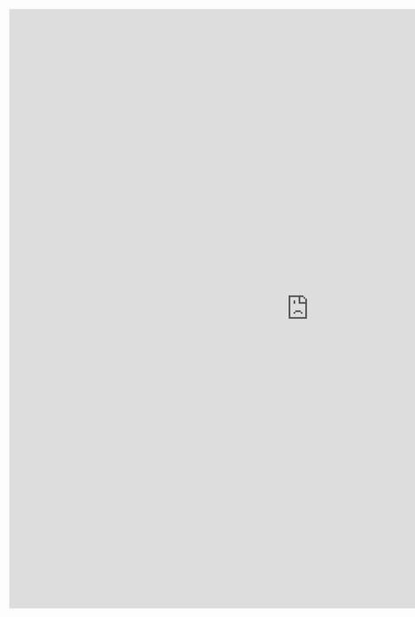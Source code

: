 <iframe src="https://lamastex.github.io/spark-gdelt-examples/notebooks/ScaDaMaLe/2022_02a_GDELT_extract_shooting_articles.html" width="1080" height="1080" frameborder="0"></iframe>
